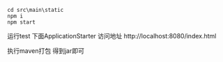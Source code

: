 ``` 
cd src\main\static
npm i 
npm start
```

运行test 下面ApplicationStarter
访问地址 http://localhost:8080/index.html

执行maven打包 得到jar即可



